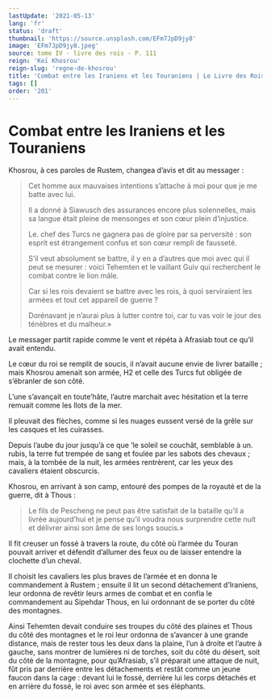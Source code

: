 ```yaml
---
lastUpdate: '2021-05-13'
lang: 'fr'
status: 'draft'
thumbnail: 'https://source.unsplash.com/EFm7JpD9jy8'
image: 'EFm7JpD9jy8.jpeg'
source: tome IV - livre des rois - P. 111
reign: 'Keï Khosrou'
reign-slug: 'regne-de-khosrou'
title: 'Combat entre les Iraniens et les Touraniens | Le Livre des Rois | Shâhnâmeh'
tags: []
order: '201'
---
```


<!-- LTeX: language=fr -->

# Combat entre les Iraniens et les Touraniens

Khosrou, à ces paroles de Rustem, changea d’avis et dit au messager :

> Cet homme aux mauvaises intentions s’attache à moi pour que je me batte avec lui.
>
> Il a donné à Siawusch des assurances encore plus solennelles, mais sa langue était pleine de mensonges et son cœur plein d’injustice.
>
> Le. chef des Turcs ne gagnera pas de gloire par sa perversité : son esprit est étrangement confus et son cœur rempli de fausseté.
>
> S’il veut absolument se battre, il y en a d’autres que moi avec qui il peut se mesurer : voici Tehemten et le vaillant Guiv qui recherchent le combat contre le lion mâle.
>
> Car si les rois devaient se battre avec les rois, à quoi serviraient les armées et tout cet appareil de guerre ?
>
> Dorénavant je n’aurai plus à lutter contre toi, car tu vas voir le jour des ténèbres et du malheur.»

Le messager partit rapide comme le vent et répéta à Afrasiab tout ce qu’il avait entendu.

Le cœur du roi se remplit de soucis, il n’avait aucune envie de livrer bataille ; mais Khosrou amenait son armée, H2 et celle des Turcs fut obligée de s’ébranler de son côté.

L’une s’avançait en toute’hâte, l’autre marchait avec hésitation et la terre remuait comme les llots de la mer.

Il pleuvait des flèches, comme si les nuages eussent versé de la grêle sur les casques et les cuirasses.

Depuis l’aube du jour jusqu’à ce que
’le soleil se couchât, semblable à un. rubis, la terre fut trempée de sang et foulée par les sabots des chevaux ; mais, à la tombée de la nuit, les armées rentrèrent, car les yeux des cavaliers étaient obscurcis.

Khosrou, en arrivant à son camp, entouré des pompes de la royauté et de la guerre, dit à Thous :

> Le fils de Pescheng ne peut pas être satisfait de la bataille qu’il a livrée aujourd’hui et je pense qu’il voudra nous surprendre cette nuit et délivrer ainsi son âme de ses longs soucis.»

Il fit creuser un fossé à travers la route, du côté où l’armée du Touran pouvait arriver et défendit d’allumer des feux ou de laisser entendre la clochette d’un cheval.

Il choisit les cavaliers les plus braves de l’armée et en donna le commandement à Rustem ; ensuite il lit un second détachement d’Iraniens, leur ordonna de revêtir leurs armes de combat et en confia le commandement au Sipehdar Thous, en lui ordonnant de se porter du côté des montagnes.

Ainsi Tehemten devait conduire ses troupes du côté des plaines et Thous du côté des montagnes et le roi leur ordonna de s’avancer à une grande distance, mais de rester tous les deux dans la plaine, l’un à droite et l’autre à gauche, sans montrer de lumières ni de torches, soit du côté du désert, soit du côté de la montagne, pour qu’Afrasiab, s’il préparait une attaque de nuit, fût pris par derrière entre les détachements et restât comme un jeune faucon dans la cage : devant lui le fossé, derrière lui les corps détachés et en arrière du fossé, le roi avec son armée et ses éléphants.
